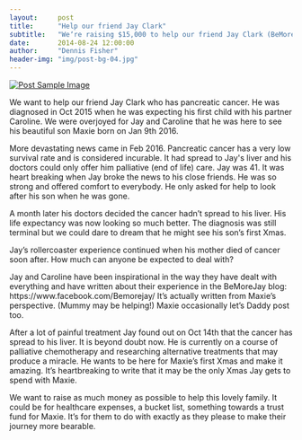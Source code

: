 ```yaml
---
layout:     post
title:      "Help our friend Jay Clark"
subtitle:   "Weʼre raising $15,000 to help our friend Jay Clark (BeMoreJay)"
date:       2014-08-24 12:00:00
author:     "Dennis Fisher"
header-img: "img/post-bg-04.jpg"
---
```

<a href="#">
    <img src="{{ site.baseurl }}/img/post-clark.JPG" alt="Post Sample Image">
</a>

<p>We want to help our friend Jay Clark who has pancreatic cancer. He was diagnosed in Oct 2015 when he was expecting his first child with his partner Caroline. We were overjoyed for Jay and Caroline that he was here to see his beautiful son Maxie born on Jan 9th 2016. </p>

<p>More devastating news came in Feb 2016. Pancreatic cancer has a very low survival rate and is considered incurable. It had spread to Jay's liver and his doctors could only offer him palliative (end of life) care. Jay was 41. It was heart breaking when Jay broke the news to his close friends. He was so strong and offered comfort to everybody. He only asked for help to look after his son when he was gone. </p>

<p>A month later his doctors decided the cancer hadn’t spread to his liver. His life expectancy was now looking so much better. The diagnosis was still terminal but we could dare to dream that he might see his son’s first Xmas. </p>

<p>Jay’s rollercoaster experience continued when his mother died of cancer soon after. How much can anyone be expected to deal with? </p>

<p>Jay and Caroline have been inspirational in the way they have dealt with everything and have written about their experience in the BeMoreJay blog: https://www.facebook.com/Bemorejay/ It’s actually written from Maxie’s perspective. (Mummy may be helping!) Maxie occasionally let’s Daddy post too. </p>

<p>After a lot of painful treatment Jay found out on Oct 14th that the cancer has spread to his liver. It is beyond doubt now. He is currently on a course of palliative chemotherapy and researching alternative treatments that may produce a miracle. He wants to be here for Maxie’s first Xmas and make it amazing. It’s heartbreaking to write that it may be the only Xmas Jay gets to spend with Maxie.</p>

<p>We want to raise as much money as possible to help this lovely family. It could be for healthcare expenses, a bucket list, something towards a trust fund for Maxie. It’s for them to do with exactly as they please to make their journey more bearable.
</p>
